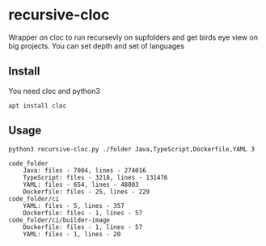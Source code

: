# recursive-cloc

Wrapper on cloc to run recursevly on supfolders and get birds eye view on big projects.
You can set depth and set of languages

## Install

You need cloc and python3

```
apt install cloc

```

## Usage

```
python3 recursive-cloc.py ./folder Java,TypeScript,Dockerfile,YAML 3

code_folder
    Java: files - 7004, lines - 274016
    TypeScript: files - 3218, lines - 131476
    YAML: files - 654, lines - 48003
    Dockerfile: files - 25, lines - 229
code_folder/ci
    YAML: files - 5, lines - 357
    Dockerfile: files - 1, lines - 57
code_folder/ci/builder-image
    Dockerfile: files - 1, lines - 57
    YAML: files - 1, lines - 20

```
